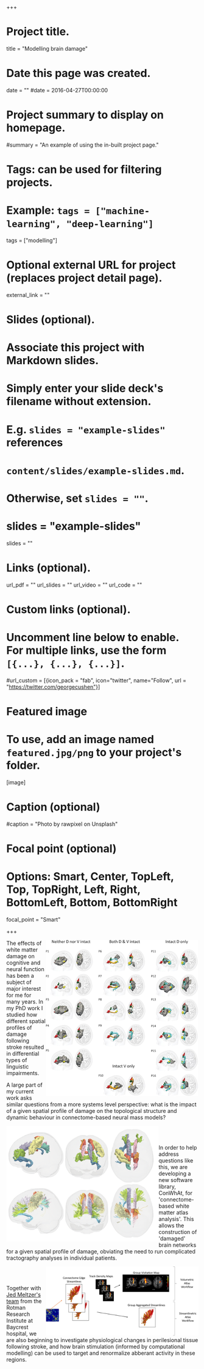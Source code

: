 +++
# Project title.
title = "Modelling brain damage"

# Date this page was created.
date = ""
#date = 2016-04-27T00:00:00

# Project summary to display on homepage.
#summary = "An example of using the in-built project page."

# Tags: can be used for filtering projects.
# Example: `tags = ["machine-learning", "deep-learning"]`
tags = ["modelling"]

# Optional external URL for project (replaces project detail page).
external_link = ""

# Slides (optional).
#   Associate this project with Markdown slides.
#   Simply enter your slide deck's filename without extension.
#   E.g. `slides = "example-slides"` references 
#   `content/slides/example-slides.md`.
#   Otherwise, set `slides = ""`.
# slides = "example-slides"

slides = ""

# Links (optional).
url_pdf = ""
url_slides = ""
url_video = ""
url_code = ""

# Custom links (optional).
#   Uncomment line below to enable. For multiple links, use the form `[{...}, {...}, {...}]`.
#url_custom = [{icon_pack = "fab", icon="twitter", name="Follow", url = "https://twitter.com/georgecushen"}]

# Featured image
# To use, add an image named `featured.jpg/png` to your project's folder. 
[image]
  # Caption (optional)
  #caption = "Photo by rawpixel on Unsplash"
  
  # Focal point (optional)
  # Options: Smart, Center, TopLeft, Top, TopRight, Left, Right, BottomLeft, Bottom, BottomRight
  focal_point = "Smart"


+++

<img src="/img/griffiths2013_tracts.png" align="right" margin="15px 15px 15px 15px" width="400" />

The effects of white matter damage on cognitive and neural function has been a subject of major interest for me for many years. In my PhD work I studied how different spatial profiles of damage following stroke resulted in differential types of linguistic impairments.

A large part of my current work asks similar questions from a more systems level perspective: what is the impact of a given spatial profile of damage on the topological structure and dynamic behaviour in connectome-based neural mass models? 

<img src="/img/conwhat_atlases.png" align="left" margin="15px 15px 15px 15px" width="400" />

<br>
<br>

In order to help address questions like this, we are developing a new software library, ConWhAt, for 'connectome-based white matter atlas analysis'. This allows the construction of 'damaged' brain networks for a given spatial profile of damage, obviating the need to run complicated tractography analyses in individual patients.

<img src="/img/conwhat_atlas_construction.png" align="right" margin="15px 15px 15px 15px" width="400" />

<br>
<br>

Together with [Jed Meltzer's team](http://research.baycrest.org/jmeltzer) from the Rotman Research Institute at Baycrest hospital, we are also beginning to investigate physiological changes in perilesional tissue following stroke, and how brain stimulation (informed by computational modelling) can be used to target and renormalize abberant activity in these regions. 






